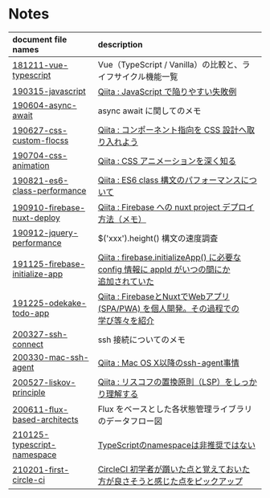 # Notes

| document file names | description |
|:---|:---|
| [181211-vue-typescript](/181211-vue-typescript)| Vue（TypeScript / Vanilla）の比較と、ライフサイクル機能一覧
| [190315-javascript](/190315-javascript) | [Qiita : JavaScript で陥りやすい失敗例](https://qiita.com/yuki153/items/c909c54204eaab6ca1b2) |
| [190604-async-await](/190604-async-await) | async await に関してのメモ |
| [190627-css-custom-flocss](/190627-css-custom-flocss) | [Qiita : コンポーネント指向を CSS 設計へ取り入れよう](https://qiita.com/yuki153/items/98775ebe6461341657fc) |
| [190704-css-animation](/190704-css-animation) | [Qiita : CSS アニメーションを深く知る](https://qiita.com/yuki153/items/9aac0e5c8d7230a7bbe2) |
| [190821-es6-class-performance](/190821-es6-class-performance) | [Qiita : ES6 class 構文のパフォーマンスについて](https://qiita.com/yuki153/items/120422ae5bdd309f777a) |
| [190910-firebase-nuxt-deploy](/190910-firebase-nuxt-deploy) | [Qiita : Firebase への nuxt project デプロイ方法（メモ）](https://qiita.com/yuki153/items/2bd30a5a7a33400f55f8) |
| [190912-jquery-performance](/190912-jquery-performance) | $('xxx').height() 構文の速度調査 |
| [191125-firebase-initialize-app](/191125-firebase-initialize-app) | [Qiita : firebase.initializeApp() に必要な config 情報に appId がいつの間にか<br>追加されていた](https://qiita.com/yuki153/items/a6909e180cbbb6dfd2e4) |
|[191225-odekake-todo-app](/191225-odekake-todo-app)| [Qiita : FirebaseとNuxtでWebアプリ (SPA/PWA) を個人開発。その過程での<br>学び等々を紹介](https://qiita.com/yuki153/items/f36600376b4d18d77708)|
|[200327-ssh-connect](/200327-ssh-connect)| ssh 接続についてのメモ|
|[200330-mac-ssh-agent](/200330-mac-ssh-agent)| [Qiita : Mac OS X以降のssh-agent事情](https://qiita.com/yuki153/items/0ad5cb02faf3ecdcf903)|
|[200527-liskov-principle](/200527-liskov-principle)| [Qiita : リスコフの置換原則（LSP）をしっかり理解する](https://qiita.com/yuki153/items/142d0d7a556cab787fad)|
|[200611-flux-based-architects](/200611-flux-based-architects)| Flux をベースとした各状態管理ライブラリのデータフロー図|
|[210125-typescript-namespace](/210125-typescript-namespace)| [TypeScriptのnamespaceは非推奨ではない](https://qiita.com/yuki153/items/a51878ad6a1ce913af48)|
|[210201-first-circle-ci](/210201-first-circle-ci)| [CircleCI 初学者が躓いた点と覚えておいた方が良さそうと感じた点をピックアップ](https://qiita.com/yuki153/items/a527a774503dd1a246ff)|
